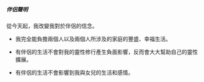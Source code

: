 ##### 伴侶聲明

從今天起，我改變我對於伴侶的信念。

- 我完全能負擔兩個人以及兩個人所涉及的家庭的豐盛、幸福生活。

- 有伴侶的生活不會對我的靈性修行產生負面影響，反而會大大幫助自己的靈性擴展。

- 有伴侶的生活不會影響到我與女兒的生活和感情。

  
